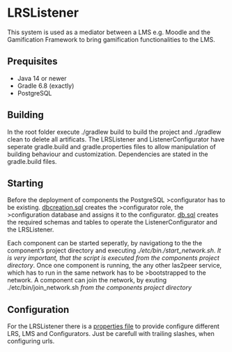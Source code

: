 # LRSListener

This system is used as a mediator between a LMS e.g. Moodle and the Gamification Framework to bring gamification functionalities to the LMS.

## Prequisites
- Java 14 or newer
- Gradle 6.8 (exactly)
- PostgreSQL

## Building
In the root folder execute ./gradlew build to build the project and ./gradlew clean to delete all artificats. The LRSListener and ListenerConfigurator have seperate gradle.build and gradle.properties files to allow manipulation of building behaviour and customization. Dependencies are stated in the gradle.build files.

## Starting 
Before the deployment of components the PostgreSQL >configurator has to be existing. [dbcreation.sql](ListenerConfigurator/psql/dbcreation.sql) creates the >configurator role, the >configuration database and assigns it to the configurator. [db.sql](ListenerConfigurator/psql/db.sql) creates the required schemas and tables to operate the ListenerConfigurator and the LRSListener.

Each component can be started seperatly, by navigationg to the the component’s project directory and executing *./etc/bin./start_network.sh*. *It is very important, that the script is executed from the components project directory*. Once one component is running, the any other las2peer service, which has to run in the same network has to be >bootstrapped to the network. A component can join the network, by exuting ./etc/bin/join_network.sh *from the components project directory*

## Configuration
For the LRSListener there is a [properties file](LRSListener/etc/i5.las2peer.services.gamification.listener.LRSListener.properties) to provide configure different LRS, LMS and Configurators. Just be carefull with trailing slashes, when configuring urls.
